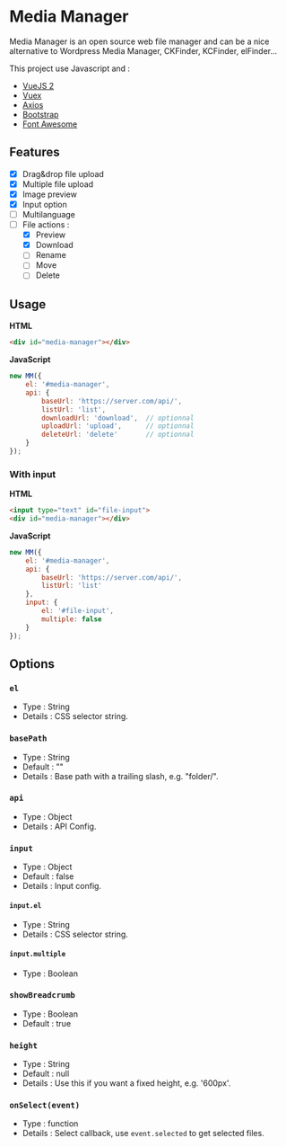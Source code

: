 # Media Manager

Media Manager is an open source web file manager and can be a nice alternative to Wordpress Media Manager, CKFinder, KCFinder, elFinder...

This project use Javascript and :
- [VueJS 2](https://github.com/vuejs/vue)
- [Vuex](https://github.com/vuejs/vuex)
- [Axios](https://github.com/mzabriskie/axios)
- [Bootstrap](https://github.com/twbs/bootstrap)
- [Font Awesome](https://github.com/FortAwesome/Font-Awesome)

## Features

- [x] Drag&drop file upload
- [x] Multiple file upload
- [x] Image preview
- [x] Input option
- [ ] Multilanguage
- [ ] File actions :
  - [x] Preview
  - [x] Download
  - [ ] Rename
  - [ ] Move
  - [ ] Delete
  
## Usage

**HTML**
```html
<div id="media-manager"></div>
```
**JavaScript**
```javascript
new MM({
    el: '#media-manager',
    api: {
        baseUrl: 'https://server.com/api/',
        listUrl: 'list',
        downloadUrl: 'download',  // optionnal
        uploadUrl: 'upload',      // optionnal
        deleteUrl: 'delete'       // optionnal
    }
});
```

### With input

**HTML**
```html
<input type="text" id="file-input">
<div id="media-manager"></div>
```

**JavaScript**
```javascript
new MM({
    el: '#media-manager',
    api: {
        baseUrl: 'https://server.com/api/',
        listUrl: 'list'
    },
    input: {
        el: '#file-input',
        multiple: false
    }
});
```

## Options

### `el`

- Type : String
- Details : CSS selector string.

### `basePath`

- Type : String
- Default : ""
- Details : Base path with a trailing slash, e.g. "folder/".

### `api`

- Type : Object
- Details : API Config.

### `input`

- Type : Object
- Default : false
- Details : Input config.

#### `input.el`

- Type : String
- Details : CSS selector string.

#### `input.multiple`

- Type : Boolean

### `showBreadcrumb`

- Type : Boolean
- Default : true

### `height`

- Type : String
- Default : null
- Details : Use this if you want a fixed height, e.g. '600px'.

### `onSelect(event)`

- Type : function
- Details : Select callback, use `event.selected` to get selected files.
